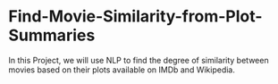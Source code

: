 # Find-Movie-Similarity-from-Plot-Summaries
In this Project, we will use NLP to find the degree of similarity between movies based on their plots available on IMDb and Wikipedia.

